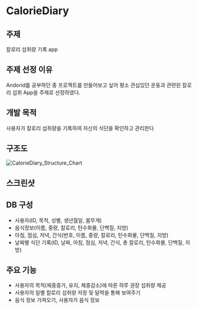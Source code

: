 # CalorieDiary
## 주제

칼로리 섭취량 기록 app

## 주제 선정 이유

Andorid를 공부하던 중 프로젝트를 만들어보고 싶어 평소 관심있던 운동과 관련된 칼로리 섭취 App을 주제로 선정하였다. 

## 개발 목적

사용자가 칼로리 섭취량을 기록하여 자신의 식단을 확인하고 관리한다

## 구조도

![CalorieDiary_Structure_Chart](https://user-images.githubusercontent.com/39545165/58540269-fc56ca00-8233-11e9-9ef3-7eaec93c4e25.jpg)

## 스크린샷

## DB 구성

- 사용자(ID, 목적, 성별, 생년월일, 몸무게)
- 음식정보(이름, 중량, 칼로리, 탄수화물, 단백질, 지방)
- 아침, 점심, 저녁, 간식(번호, 이름, 중량, 칼로리, 탄수화물, 단백질, 지방)
- 날짜별 식단 기록(ID, 날짜, 아침, 점심, 저녁, 간식, 총 칼로리, 탄수화물, 단백질, 지방)

## 주요 기능

- 사용자의 목적(체중증가, 유지, 체중감소)에 따른 하루 권장 섭취량 제공
- 사용자의 일별 칼로리 섭취량 저장 및 달력을 통해 보여주기
- 음식 정보 가져오기, 사용자가 음식 정보 
